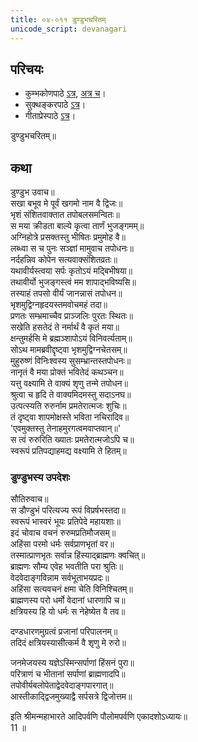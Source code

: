 ```yaml
---  
title: ०४-०११ डुण्डुभचरितम्
unicode_script: devanagari
---  
```


## परिचयः
- कुम्भकोणपाठे [ऽत्र](https://archive.org/details/mahAbhArata-kumbhakoNam/page/n369), [अत्र च](https://sanskritdocuments.org/mirrors/mahabharata/mbhK/mahabharata-k-01-sa.html)।
- सुक्थङ्करपाठे [ऽत्र](http://bombay.indology.info/mahabharata/text/UD/MBh01.txt)।
- गीताप्रेस्पाठे [ऽत्र](https://archive.org/stream/mahabharata01ramauoft#page/564/mode/2up)।


डुण्डुभचरितम्॥  

## कथा

डुण्डुभ उवाच॥  
सखा बभूव मे पूर्वं खगमो नाम वै द्विजः॥  
भृशं संशितवाक्तात तपोबलसमन्वितः॥  
स मया क्रीडता बाल्ये कृत्वा तार्णं भुजङ्गमम्॥  
अग्निहोत्रे प्रसक्तस्तु भीषितः प्रमुमोह वै॥  
लब्ध्वा स च पुनः सञ्ज्ञां मामुवाच तपोधनः॥  
नर्दहन्निव कोपेन सत्यवाक्संशितव्रतः॥  
यथावीर्यस्त्वया सर्पः कृतोऽयं मद्बिभीषया॥  
तथावीर्यो भुजङ्गस्त्वं मम शापाद्भविष्यसि॥  
तस्याहं तपसो वीर्यं जानन्नासं तपोधन॥  
भृशमुद्विग्नहृदयस्तमवोचमहं तदा॥  
प्रणतः सम्भ्रमाच्चैव प्राञ्जलिः पुरतः स्थितः॥  
सखेति हसतेदं ते नर्मार्थं वै कृतं मया॥  
क्षन्तुमर्हसि मे ब्रह्मञ्शापोऽयं विनिवर्त्यताम्॥  
सोऽथ मामब्रवीद्दृष्ट्वा भृशमुद्विग्नचेतसम्॥  
मुहुरुष्णं विनिःश्वस्य सुसम्भ्रान्तस्तपोधनः॥  
नानृतं वै मया प्रोक्तं भवितेदं कथञ्चन॥  
यत्तु वक्ष्यामि ते वाक्यं शृणु तन्मे तपोधन॥  
श्रुत्वा च हृदि ते वाक्यमिदमस्तु सदाऽनघ॥  
उत्पत्स्यति रुरुर्नाम प्रमतेरात्मजः शुचिः॥  
तं दृष्ट्वा शापमोक्षस्ते भविता नचिरादिव॥  
'एवमुक्तस्तु तेनाहमुरगत्वमवाप्तवान्॥'  
स त्वं रुरुरिति ख्यातः प्रमतेरात्मजोऽपि च॥  
स्वरूपं प्रतिपद्याहमद्य वक्ष्यामि ते हितम्॥  

### डुण्डुभस्य उपदेशः
सौतिरुवाच॥  
स डौण्डुभं परित्यज्य रूपं विप्रर्षभस्तदा॥  
स्वरूपं भास्वरं भूयः प्रतिपेदे महायशाः॥  
इदं चोवाच वचनं रुरुमप्रतिमौजसम्॥  
अहिंसा परमो धर्मः सर्वप्राणभृतां वर॥  
तस्मात्प्राणभृतः सर्वान्न हिंस्याद्ब्राह्मणः क्वचित्॥  
ब्राह्मणः सौम्य एवेह भवतीति परा श्रुतिः॥  
वेदवेदाङ्गविन्नाम सर्वभूताभयप्रदः॥  
अहिंसा सत्यवचनं क्षमा चेति विनिश्चितम्॥  
ब्राह्मणस्य परो धर्मो वेदानां धारणापि च॥  
क्षत्रियस्य हि यो धर्मः स नेहेष्येत वै तव॥  

दण्डधारणमुग्रत्वं प्रजानां परिपालनम्॥  
तदिदं क्षत्रियस्यासीत्कर्म वै शृणु मे रुरो॥  

जनमेजयस्य यज्ञेऽस्मिन्सर्पाणां हिंसनं पुरा॥  
परित्राणं च भीतानां सर्पाणां ब्राह्मणादपि॥  
तपोवीर्यबलोपेताद्वेदवेदाङ्गपारगात्॥  
आस्तीकाद्द्विजमुख्याद्वै सर्पसत्रे द्विजोत्तम॥


 इति श्रीमन्महाभारते आदिपर्वणि पौलोमपर्वणि एकादशोऽध्यायः॥  
11 ॥  
